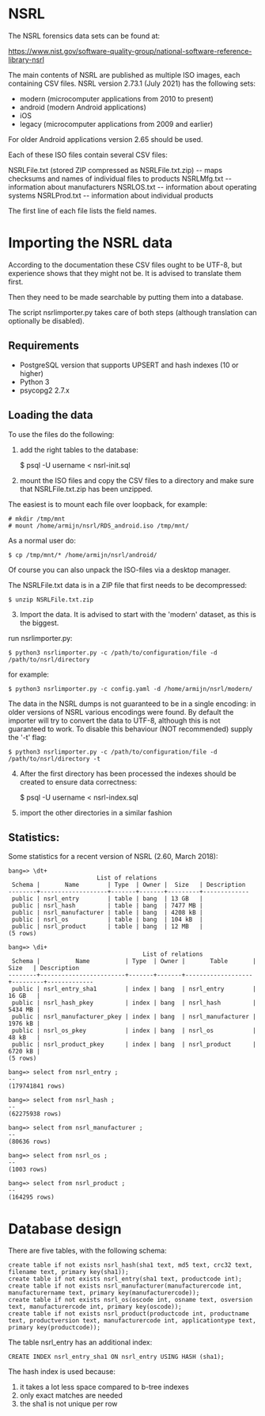 # NSRL

The NSRL forensics data sets can be found at:

https://www.nist.gov/software-quality-group/national-software-reference-library-nsrl

The main contents of NSRL are published as multiple ISO images, each containing
CSV files. NSRL version 2.73.1 (July 2021) has the following sets:

* modern (microcomputer applications from 2010 to present)
* android (modern Android applications)
* iOS
* legacy (microcomputer applications from 2009 and earlier)

For older Android applications version 2.65 should be used.

Each of these ISO files contain several CSV files:

NSRLFile.txt (stored ZIP compressed as NSRLFile.txt.zip) -- maps checksums and names of individual files to products
NSRLMfg.txt -- information about manufacturers
NSRLOS.txt -- information about operating systems
NSRLProd.txt -- information about individual products

The first line of each file lists the field names.

# Importing the NSRL data

According to the documentation these CSV files ought to be UTF-8, but experience
shows that they might not be. It is advised to translate them first.

Then they need to be made searchable by putting them into a database.

The script nsrlimporter.py takes care of both steps (although translation can
optionally be disabled).

## Requirements

* PostgreSQL version that supports UPSERT and hash indexes (10 or higher)
* Python 3
* psycopg2 2.7.x

## Loading the data

To use the files do the following:

1. add the right tables to the database:

    $ psql -U username < nsrl-init.sql

2. mount the ISO files and copy the CSV files to a directory and make sure
that NSRLFile.txt.zip has been unzipped.

The easiest is to mount each file over loopback, for example:

    # mkdir /tmp/mnt
    # mount /home/armijn/nsrl/RDS_android.iso /tmp/mnt/

As a normal user do:

    $ cp /tmp/mnt/* /home/armijn/nsrl/android/

Of course you can also unpack the ISO-files via a desktop manager.

The NSRLFile.txt data is in a ZIP file that first needs to be decompressed:

    $ unzip NSRLFile.txt.zip

3. Import the data. It is advised to start with the 'modern' dataset, as this is the biggest.

run nsrlimporter.py:

    $ python3 nsrlimporter.py -c /path/to/configuration/file -d /path/to/nsrl/directory

for example:

    $ python3 nsrlimporter.py -c config.yaml -d /home/armijn/nsrl/modern/

The data in the NSRL dumps is not guaranteed to be in a single encoding: in
older versions of NSRL various encodings were found. By default the importer
will try to convert the data to UTF-8, although this is not guaranteed to
work. To disable this behaviour (NOT recommended) supply the '-t' flag:

    $ python3 nsrlimporter.py -c /path/to/configuration/file -d /path/to/nsrl/directory -t

4. After the first directory has been processed the indexes should be created to ensure data correctness:

    $ psql -U username < nsrl-index.sql

5. import the other directories in a similar fashion

## Statistics:

Some statistics for a recent version of NSRL (2.60, March 2018):

    bang=> \dt+
                             List of relations
     Schema |       Name        | Type  | Owner |  Size   | Description 
    --------+-------------------+-------+-------+---------+-------------
     public | nsrl_entry        | table | bang  | 13 GB   | 
     public | nsrl_hash         | table | bang  | 7477 MB | 
     public | nsrl_manufacturer | table | bang  | 4208 kB | 
     public | nsrl_os           | table | bang  | 104 kB  | 
     public | nsrl_product      | table | bang  | 12 MB   | 
    (5 rows)
    
    bang=> \di+
                                          List of relations
     Schema |          Name          | Type  | Owner |       Table       |  Size   | Description 
    --------+------------------------+-------+-------+-------------------+---------+-------------
     public | nsrl_entry_sha1        | index | bang  | nsrl_entry        | 16 GB   | 
     public | nsrl_hash_pkey         | index | bang  | nsrl_hash         | 5434 MB | 
     public | nsrl_manufacturer_pkey | index | bang  | nsrl_manufacturer | 1976 kB | 
     public | nsrl_os_pkey           | index | bang  | nsrl_os           | 48 kB   | 
     public | nsrl_product_pkey      | index | bang  | nsrl_product      | 6720 kB | 
    (5 rows)

    bang=> select from nsrl_entry ;
    --
    (179741841 rows)
    
    bang=> select from nsrl_hash ;
    --
    (62275938 rows)
    
    bang=> select from nsrl_manufacturer ;
    --
    (80636 rows)
    
    bang=> select from nsrl_os ;
    --
    (1003 rows)
    
    bang=> select from nsrl_product ;
    --
    (164295 rows)

# Database design

There are five tables, with the following schema:

    create table if not exists nsrl_hash(sha1 text, md5 text, crc32 text, filename text, primary key(sha1));
    create table if not exists nsrl_entry(sha1 text, productcode int);
    create table if not exists nsrl_manufacturer(manufacturercode int, manufacturername text, primary key(manufacturercode));
    create table if not exists nsrl_os(oscode int, osname text, osversion text, manufacturercode int, primary key(oscode));
    create table if not exists nsrl_product(productcode int, productname text, productversion text, manufacturercode int, applicationtype text, primary key(productcode));

The table nsrl_entry has an additional index:

    CREATE INDEX nsrl_entry_sha1 ON nsrl_entry USING HASH (sha1);

The hash index is used because:

1. it takes a lot less space compared to b-tree indexes
2. only exact matches are needed
3. the sha1 is not unique per row
